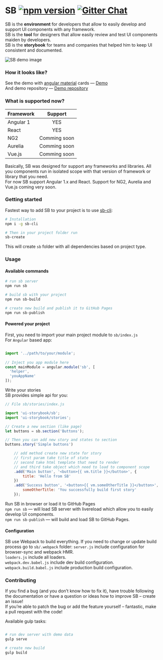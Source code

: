 # SB [![npm version](https://badge.fury.io/js/ui-storybook.svg)](https://badge.fury.io/js/ui-storybook) [![Gitter Chat](https://badges.gitter.im/owner/repo.png)](https://gitter.im/ui-sb/Lobby)


SB is the **environment** for developers that allow to easily develop and support UI components with any framework.  
SB is the **tool** for designers that allow easily review and test UI components maiden by developers.  
SB is the **storybook** for teams and companies that helped him to keep UI consistent and documented.  

![SB demo image](docs/sb-demo.gif)

### How it looks like?
See the demo with [angular material](https://material.angularjs.org/latest/) cards — [Demo](https://ui-storybook.github.io/sb-angular-material-cards-demo/#/?split=true)  
And demo repository — [Demo repository](https://github.com/ui-storybook/sb-angular-material-cards-demo)

### What is supported now?
| Framework     | Support    |
| ------------- |:-------------:|
| Angular 1     | YES           |
| React         | YES           |
| NG2           | Comming soon  |
| Aurelia       | Comming soon  |
| Vue.js        | Comming soon  |

Basically, SB was designed for support any frameworks and libraries. All you components run in isolated scope with that version of framework or library that you need.  
For now SB support Angular 1.x and React. Support for NG2, Aurelia and Vue.js coming very soon.



### Getting started
Fastest way to add SB to your project is to use [sb-cli](https://github.com/ui-storybook/sb-cli):  

```bash
# Installation
npm i -g sb-cli

# Then in your project folder run  
sb-create
```

This will create `sb` folder with all dependencies based on project type.

### Usage
#### Available commands
```bash
# run sb server
npm run sb

# build sb with your project
npm run sb-build

# create new build and publish it to GitHub Pages
npm run sb-publish
```

#### Powered your project
First, you need to import your main project module to `sb/index.js`  
For `Angular` based app:

```js

import '../path/to/your/module';
 
// Inject you app module here 
const mainModule = angular.module('sb', [
  'helper',
  'youAppName'
]);

```

Write your stories  
SB provides simple api for you:

```js
// File sb/stories/index.js

import 'ui-storybook/sb';
import 'ui-storybook/stories';

// Create a new section (like page)
let buttons = sb.section('Buttons');

// Then you can add new story and states to section
buttons.story('Simple buttons')

    // add method create new state for story 
    // first param take title of state
    // second take html template that need to render 
    // and third take object which need to load to component scope
    .add('Main button', '<button>{{ vm.title }}</button>', {
        title: 'Hello from SB'
    })
    .add('Success button', '<button>{{ vm.someOtherTitle }}</button>', {
        someOtherTitle: 'You successfully build first story'
    });

``` 

Run SB in browser or load it to GitHub Pages  
`npm run sb` — will load SB server with livereload which allow you to easily develop UI components.  
`npm run sb-publish` — will build and load SB to GitHub Pages.

#### Configuration 
SB use Webpack to build everything. If you need to change or update build process go to `sb/.webpack` folder:
`server.js` include configuration for browser-sync and webpack HMR.  
`loaders.js` include all loaders.  
`webpack.dev.babel.js` include dev build configuration.   
`webpack.build.babel.js` include production build configuration.

### Contributing

If you find a bug (and you don’t know how to fix it), have trouble following the documentation or have a question or ideas how to improve SB – create an issue!  
If you’re able to patch the bug or add the feature yourself – fantastic, make a pull request with the code! 

Available gulp tasks: 
```bash

# run dev server with demo data
gulp serve  

# create new build
gulp build  

```
